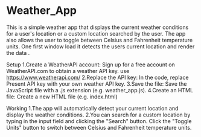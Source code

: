 # Weather_App

This is a simple weather app that displays the current weather conditions for a user's location or a custom location searched by the user. The app also allows the user to toggle between Celsius and Fahrenheit temperature units.
One first window load it detects the users current location and render the data .

Setup
1.Create a WeatherAPI account: Sign up for a free account on WeatherAPI.com to obtain a weather API key. use https://www.weatherapi.com/ 
2.Replace the API key: In the code, replace Present API key with your own weather API key.
3.Save the file: Save the JavaScript file with a .js extension (e.g. weather_app.js).
4.Create an HTML file: Create a new HTML file (e.g. index.html)

Working
1.The app will automatically detect your current location and display the weather conditions.
2.You can search for a custom location by typing in the input field and clicking the "Search" button.
Click the "Toggle Units" button to switch between Celsius and Fahrenheit temperature units.
